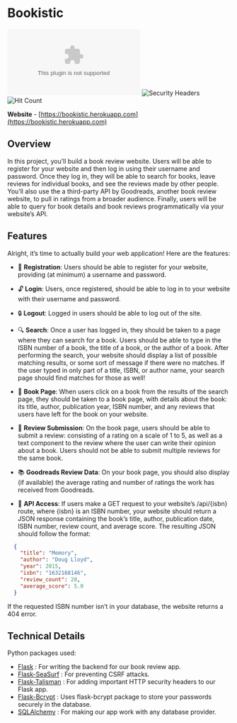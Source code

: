 # Bookistic
![Website Status](https://img.shields.io/website/https/bookistic.herokuapp.com?down_color=lightgrey&down_message=offline&style=flat-square&up_color=blue&up_message=online)
![Security Headers](https://img.shields.io/security-headers?style=flat-square&url=https%3A%2F%2Fbookistic.herokuapp.com)
![Hit Count](http://hits.dwyl.io/udit-001/book-review.svg)

**Website** - [https://bookistic.herokuapp.com](https://bookistic.herokuapp.com)

## Overview 
In this project, you’ll build a book review website. Users will be able to register for your website and then log in using their username and password. Once they log in, they will be able to search for books, leave reviews for individual books, and see the reviews made by other people. You’ll also use the a third-party API by Goodreads, another book review website, to pull in ratings from a broader audience. Finally, users will be able to query for book details and book reviews programmatically via your website’s API.

## Features
Alright, it’s time to actually build your web application! Here are the features:

- 👤 **Registration**: Users should be able to register for your website, providing (at minimum) a username and password.

- 🔓 **Login**: Users, once registered, should be able to log in to your website with their username and password.

- 🔒 **Logout**: Logged in users should be able to log out of the site.

- 🔍 **Search**: Once a user has logged in, they should be taken to a page where they can search for a book. Users should be able to type in the ISBN number of a book, the title of a book, or the author of a book. After performing the search, your website should display a list of possible matching results, or some sort of message if there were no matches. If the user typed in only part of a title, ISBN, or author name, your search page should find matches for those as well!

- 📖 **Book Page**: When users click on a book from the results of the search page, they should be taken to a book page, with details about the book: its title, author, publication year, ISBN number, and any reviews that users have left for the book on your website.

- 📝 **Review Submission**: On the book page, users should be able to submit a review: consisting of a rating on a scale of 1 to 5, as well as a text component to the review where the user can write their opinion about a book. Users should not be able to submit multiple reviews for the same book.

- 📚 **Goodreads Review Data**: On your book page, you should also display (if available) the average rating and number of ratings the work has received from Goodreads.

- 🤖 **API Access**: If users make a GET request to your website’s /api/{isbn} route, where {isbn} is an ISBN number, your website should return a JSON response containing the book’s title, author, publication date, ISBN number, review count, and average score. The resulting JSON should follow the format:
  
```json
  {
    "title": "Memory",
    "author": "Doug Lloyd",
    "year": 2015,
    "isbn": "1632168146",
    "review_count": 28,
    "average_score": 5.0
  }
```

If the requested ISBN number isn’t in your database, the website returns a 404 error.

## Technical Details
Python packages used: 

- [Flask](https://flask.palletsprojects.com/en/1.1.x/) : For writing the backend for our book review app.
- [Flask-SeaSurf](https://flask-seasurf.readthedocs.io/en/latest/) : For preventing CSRF attacks.
- [Flask-Talisman](https://github.com/GoogleCloudPlatform/flask-talisman) : For adding important HTTP security headers to our Flask app.
- [Flask-Bcrypt](https://flask-bcrypt.readthedocs.io/en/latest/) : Uses flask-bcrypt package to store your passwords securely in the database.
- [SQLAlchemy](https://www.sqlalchemy.org/) : For making our app work with any database provider.
